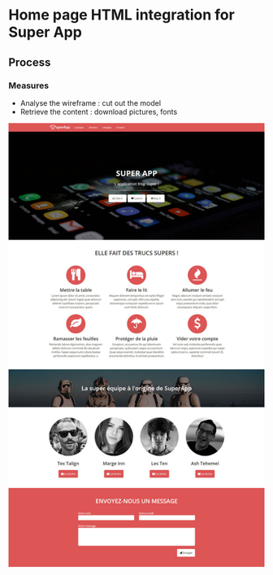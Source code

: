 # Home page HTML integration for Super App

## Process

### Measures
- Analyse the wireframe : cut out the model
- Retrieve the content : download pictures, fonts 


![Maquette version bureau](5.jpg)


